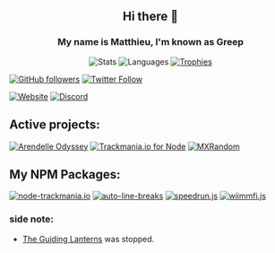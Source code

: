 <div align="center">
  
## Hi there 👋

### My name is Matthieu, I'm known as Greep

![Stats](https://github-readme-stats.vercel.app/api?username=GreepTheSheep&show_icons=true&hide_border=true&theme=vue&custom_title=Greep%27s%20Stats:) ![Languages](https://github-readme-stats.vercel.app/api/top-langs/?username=GreepTheSheep&langs_count=10&hide_border=true&theme=vue&exclude_repo=betterdiscord-addons) [![Trophies](https://github-profile-trophy.vercel.app/?username=GreepTheSheep&no-frame=true&no-bg=true&row=1)](https://github.com/ryo-ma/github-profile-trophy)
</div>

[![GitHub followers](https://img.shields.io/github/followers/GreepTheSheep?color=black&logo=github&label=Follow&style=flat-square)](https://github.com/GreepTheSheep) [![Twitter Follow](https://img.shields.io/twitter/follow/GreepTheSheep?logo=twitter&color=blue&style=flat-square)](https://twitter.com/GreepTheSheep)

[![Website](https://img.shields.io/website?down_color=red&down_message=Not%20available%20right%20now&style=for-the-badge&up_color=chartreuse&up_message=Visit&url=https%3A%2F%2Fgreep.gq)](https://greep.gq) [![Discord](https://img.shields.io/discord/570024448371982373?color=%237289DA&logo=discord&logoColor=%23FFFFFF&style=for-the-badge)](https://discord.gg/uWZn5f)

## Active projects:
[![Arendelle Odyssey](https://avatars2.githubusercontent.com/u/72099719?s=200&v=4)](https://github.com/arendelleodyssey)
[![Trackmania.io for Node](https://user-images.githubusercontent.com/42576124/124255168-2c1adf00-db2a-11eb-9ab6-16411268249d.png)](https://github.com/GreepTheSheep/node-trackmania.io)
[![MXRandom](https://user-images.githubusercontent.com/42576124/135821280-41f86fc1-96c2-49ae-ac67-eed2bce7082c.png)](https://github.com/GreepTheSheep/openplanet-mx-random)

## My NPM Packages:
[![node-trackmania.io](https://github-readme-stats.vercel.app/api/pin/?username=GreepTheSheep&repo=node-trackmania.io&hide_border=true&theme=vue)](https://github.com/GreepTheSheep/node-trackmania.io)
[![auto-line-breaks](https://github-readme-stats.vercel.app/api/pin/?username=GreepTheSheep&repo=auto-line-breaks&hide_border=true&theme=vue)](https://github.com/GreepTheSheep/auto-line-breaks)
[![speedrun.js](https://github-readme-stats.vercel.app/api/pin/?username=GreepTheSheep&repo=speedrun.js&hide_border=true&theme=vue)](https://github.com/GreepTheSheep/speedrun.js)
[![wiimmfi.js](https://github-readme-stats.vercel.app/api/pin/?username=GreepTheSheep&repo=wiimmfi.js&hide_border=true&theme=vue)](https://github.com/GreepTheSheep/wiimmfi.js)


### side note:
- [The Guiding Lanterns](https://github.com/Guiding-Lanterns/Guiding-Lanterns/issues/185) was stopped.

<!--
**GreepTheSheep/GreepTheSheep** is a ✨ _special_ ✨ repository because its `README.md` (this file) appears on your GitHub profile.

Here are some ideas to get you started:

- 🔭 I’m currently working on ...
- 🌱 I’m currently learning ...
- 👯 I’m looking to collaborate on ...
- 🤔 I’m looking for help with ...
- 💬 Ask me about ...
- 📫 How to reach me: ...
- 😄 Pronouns: ...
- ⚡ Fun fact: ...
-->
